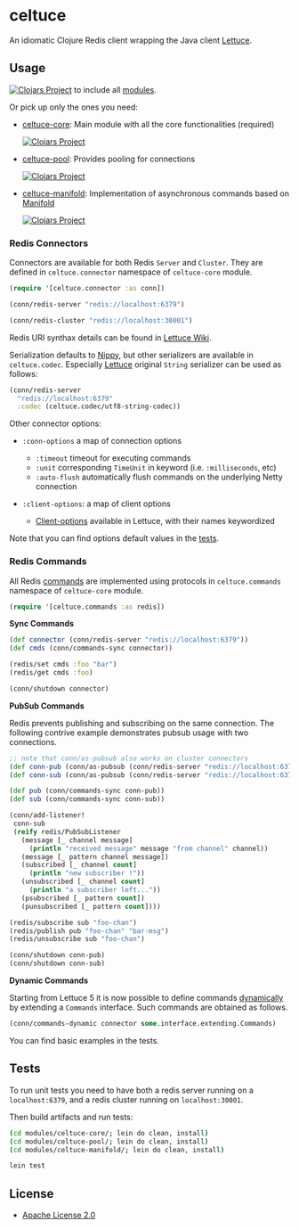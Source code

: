 # celtuce

An idiomatic Clojure Redis client wrapping the Java client [Lettuce][].

## Usage

 [![Clojars Project](https://img.shields.io/clojars/v/celtuce.svg)](https://clojars.org/celtuce) to include all [modules][].

Or pick up only the ones you need:

* [celtuce-core][]: Main module with all the core functionalities (required)

  [![Clojars Project](https://img.shields.io/clojars/v/celtuce-core.svg)](https://clojars.org/celtuce-core)

* [celtuce-pool][]: Provides pooling for connections

  [![Clojars Project](https://img.shields.io/clojars/v/celtuce-pool.svg)](https://clojars.org/celtuce-pool)

* [celtuce-manifold][]: Implementation of asynchronous commands based on [Manifold][]

  [![Clojars Project](https://img.shields.io/clojars/v/celtuce-manifold.svg)](https://clojars.org/celtuce-manifold)

### Redis Connectors

Connectors are available for both Redis `Server` and `Cluster`.
They are defined in `celtuce.connector` namespace of `celtuce-core` module.

```clj
(require '[celtuce.connector :as conn])

(conn/redis-server "redis://localhost:6379")

(conn/redis-cluster "redis://localhost:30001")
```

Redis URI synthax details can be found in [Lettuce Wiki][wiki-uri].

Serialization defaults to [Nippy][], but other serializers are available in `celtuce.codec`.
Especially [Lettuce][] original `String` serializer can be used as follows:

```clj
(conn/redis-server
  "redis://localhost:6379"
  :codec (celtuce.codec/utf8-string-codec))
```

Other connector options:

* `:conn-options` a map of connection options
  * `:timeout` timeout for executing commands
  * `:unit` corresponding `TimeUnit` in keyword (i.e. `:milliseconds`, etc)
  * `:auto-flush` automatically flush commands on the underlying Netty connection

* `:client-options`: a map of client options
  * [Client-options][] available in Lettuce, with their names keywordized

Note that you can find options default values in the [tests][tests-connector].

### Redis Commands

All Redis [commands][] are implemented using protocols in `celtuce.commands` namespace of `celtuce-core` module.

```clj
(require '[celtuce.commands :as redis])
```

**Sync Commands**

```clj
(def connector (conn/redis-server "redis://localhost:6379"))
(def cmds (conn/commands-sync connector))

(redis/set cmds :foo "bar")
(redis/get cmds :foo)

(conn/shutdown connector)
```

**PubSub Commands**

Redis prevents publishing and subscribing on the same connection.
The following contrive example demonstrates pubsub usage with two connections.

```clj
;; note that conn/as-pubsub also works on cluster connectors
(def conn-pub (conn/as-pubsub (conn/redis-server "redis://localhost:6379")))
(def conn-sub (conn/as-pubsub (conn/redis-server "redis://localhost:6379")))

(def pub (conn/commands-sync conn-pub))
(def sub (conn/commands-sync conn-sub))

(conn/add-listener! 
 conn-sub
 (reify redis/PubSubListener
   (message [_ channel message]
     (println "received message" message "from channel" channel))
   (message [_ pattern channel message])
   (subscribed [_ channel count]
     (println "new subscriber !"))
   (unsubscribed [_ channel count]
     (println "a subscriber left..."))
   (psubscribed [_ pattern count])
   (punsubscribed [_ pattern count])))

(redis/subscribe sub "foo-chan")
(redis/publish pub "foo-chan" "bar-msg")
(redis/unsubscribe sub "foo-chan")

(conn/shutdown conn-pub)
(conn/shutdown conn-sub)
```

**Dynamic Commands**

Starting from Lettuce 5 it is now possible to define commands [dynamically][dynamic] by extending a `Commands` interface.
Such commands are obtained as follows.

```clj
(conn/commands-dynamic connector some.interface.extending.Commands)
```

You can find basic examples in the tests.

## Tests

To run unit tests you need to have both a redis server running on a `localhost:6379`,
and a redis cluster running on `localhost:30001`.

Then build artifacts and run tests:

```sh
(cd modules/celtuce-core/; lein do clean, install)
(cd modules/celtuce-pool/; lein do clean, install)
(cd modules/celtuce-manifold/; lein do clean, install)

lein test
```

## License

* [Apache License 2.0](http://www.apache.org/licenses/LICENSE-2.0)

[lettuce]: https://github.com/lettuce-io/lettuce-core
[wiki-uri]: https://github.com/lettuce-io/lettuce-core/wiki/Redis-URI-and-connection-details#uri-syntax
[client-options]: https://github.com/lettuce-io/lettuce-core/wiki/Client-options
[dynamic]: https://github.com/lettuce-io/lettuce-core/wiki/Redis-Command-Interfaces

[modules]: https://github.com/lerouxrgd/celtuce/tree/master/modules
[commands]: https://github.com/lerouxrgd/celtuce/blob/master/modules/celtuce-core/src/celtuce/commands.clj
[celtuce-core]: https://github.com/lerouxrgd/celtuce/tree/master/modules/celtuce-core
[celtuce-pool]: https://github.com/lerouxrgd/celtuce/tree/master/modules/celtuce-pool
[celtuce-manifold]: https://github.com/lerouxrgd/celtuce/tree/master/modules/celtuce-manifold
[tests-connector]: https://github.com/lerouxrgd/celtuce/blob/master/test/celtuce/connector_test.clj

[nippy]: https://github.com/ptaoussanis/nippy
[manifold]: https://github.com/ztellman/manifold
